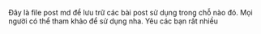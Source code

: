 Đây là file post md để lưu trữ các bài post sử dụng trong chỗ nào đó. Mọi người có thể tham khảo để sử dụng nha. Yêu các bạn rất nhiều
